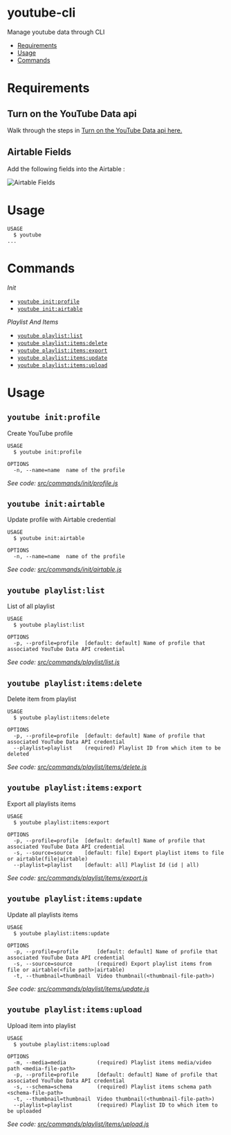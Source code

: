youtube-cli
================

Manage youtube data through CLI

<!-- toc -->
* [Requirements](#requirements)
* [Usage](#usage)
* [Commands](#commands)
<!-- tocstop -->

# Requirements

## Turn on the YouTube Data api
Walk through the steps in [Turn on the YouTube Data api here.](https://developers.google.com/youtube/v3/quickstart/nodejs#step_1_turn_on_the)

## Airtable Fields
Add the following fields into the Airtable : 

![Airtable Fields](https://raw.githubusercontent.com/dabblelab/youtube-cli/master/airtable-structure.png)

# Usage

```sh-session
USAGE
  $ youtube
...
```

# Commands

<!-- commands -->

_Init_

* [`youtube init:profile`](#youtube-initprofile)
* [`youtube init:airtable`](#youtube-initairtable)

_Playlist And Items_

* [`youtube playlist:list`](#youtube-playlistlist)
* [`youtube playlist:items:delete`](#youtube-playlistitemsdelete)
* [`youtube playlist:items:export`](#youtube-playlistitemsexport)
* [`youtube playlist:items:update`](#youtube-playlistitemsupdate)
* [`youtube playlist:items:upload`](#youtube-playlistitemsupload)


# Usage

## `youtube init:profile`

Create YouTube profile

```
USAGE
  $ youtube init:profile

OPTIONS
  -n, --name=name  name of the profile
```

_See code: [src/commands/init/profile.js](https://github.com/dabblelab/youtube-cli/blob/master/src/commands/init/profile.js)_

## `youtube init:airtable`

Update profile with Airtable credential

```
USAGE
  $ youtube init:airtable

OPTIONS
  -n, --name=name  name of the profile
```

_See code: [src/commands/init/airtable.js](https://github.com/dabblelab/youtube-cli/blob/master/src/commands/init/airtable.js)_

## `youtube playlist:list`

List of all playlist

```
USAGE
  $ youtube playlist:list

OPTIONS
  -p, --profile=profile  [default: default] Name of profile that associated YouTube Data API credential
```

_See code: [src/commands/playlist/list.js](https://github.com/dabblelab/youtube-cli/blob/master/src/commands/playlist/list.js)_

## `youtube playlist:items:delete`

Delete item from playlist

```
USAGE
  $ youtube playlist:items:delete

OPTIONS
  -p, --profile=profile  [default: default] Name of profile that associated YouTube Data API credential
  --playlist=playlist    (required) Playlist ID from which item to be deleted
```

_See code: [src/commands/playlist/items/delete.js](https://github.com/dabblelab/youtube-cli/blob/master/src/commands/playlist/items/delete.js)_

## `youtube playlist:items:export`

Export all playlists items

```
USAGE
  $ youtube playlist:items:export

OPTIONS
  -p, --profile=profile  [default: default] Name of profile that associated YouTube Data API credential
  -s, --source=source    [default: file] Export playlist items to file or airtable(file|airtable)
  --playlist=playlist    [default: all] Playlist Id (id | all)
```

_See code: [src/commands/playlist/items/export.js](https://github.com/dabblelab/youtube-cli/blob/master/src/commands/playlist/items/export.js)_

## `youtube playlist:items:update`

Update all playlists items

```
USAGE
  $ youtube playlist:items:update

OPTIONS
  -p, --profile=profile      [default: default] Name of profile that associated YouTube Data API credential
  -s, --source=source        (required) Export playlist items from file or airtable(<file path>|airtable)
  -t, --thumbnail=thumbnail  Video thumbnail(<thumbnail-file-path>)
```

_See code: [src/commands/playlist/items/update.js](https://github.com/dabblelab/youtube-cli/blob/master/src/commands/playlist/items/update.js)_

## `youtube playlist:items:upload`

Upload item into playlist

```
USAGE
  $ youtube playlist:items:upload

OPTIONS
  -m, --media=media          (required) Playlist items media/video path <media-file-path>
  -p, --profile=profile      [default: default] Name of profile that associated YouTube Data API credential
  -s, --schema=schema        (required) Playlist items schema path <schema-file-path>
  -t, --thumbnail=thumbnail  Video thumbnail(<thumbnail-file-path>)
  --playlist=playlist        (required) Playlist ID to which item to be uploaded
```

_See code: [src/commands/playlist/items/upload.js](https://github.com/dabblelab/youtube-cli/blob/master/src/commands/playlist/items/upload.js)_
<!-- commandsstop -->